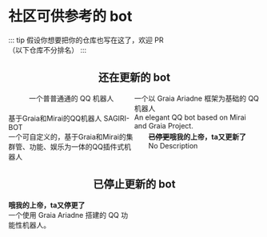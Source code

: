 # 社区可供参考的 bot

::: tip
假设你想要把你的仓库也写在这了，欢迎 PR  
（以下仓库不分排名）
:::

<h2 align="center">还在更新的 bot</h2>
<div class="bot-repo">
  <GitRepo user="I-love-study" repo="A_Simple_QQ_Bot">一个普普通通的 QQ 机器人</GitRepo>
  <GitRepo user="Redlnn" repo="redbot">一个以 Graia Ariadne 框架为基础的 QQ 机器人</GitRepo>
  <GitRepo user="SAGIRI-kawaii" repo="sagiri-bot">基于Graia和Mirai的QQ机器人 SAGIRI-BOT</GitRepo>
  <GitRepo user="BlueGlassBlock" repo="Xenon">An elegant QQ bot based on Mirai and Graia Project.</GitRepo>
  <GitRepo user="MadokaProject" repo="Madoka">一个可自定义的，基于Graia和Mirai的集群管、功能、娱乐为一体的QQ插件式机器人</GitRepo>
  <GitRepo user="zzzzz167" repo="Yuki" archived><b><s>已停更</s>哦我的上帝，ta又更新了</b><br/>No Description</GitRepo>
</div>

<h2 align="center">已停止更新的 bot</h2>
<div class="bot-repo">
    <GitRepo user="djkcyl" repo="ABot-Graia" archived><b>哦我的上帝，ta又停更了</b><br/>一个使用 Graia Ariadne 搭建的 QQ 功能性机器人。</GitRepo>
</div>

<style scope>
.bot-repo {
  display: grid;
  grid-template-columns: 50% 50%;
  justify-items: center;
}
@media (max-width: 800px) {
  .bot-repo {
    grid-template-columns: 100%;
  }
}
</style>
